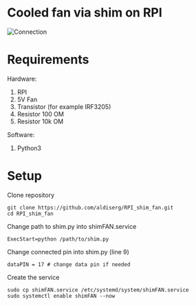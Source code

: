 # Cooled fan via shim on RPI
![Connection](https://github.com/aldiserg/RPI_shim_fan/blob/main/connections.png?raw=true)

# Requirements
Hardware:
  1. RPI
  2. 5V Fan
  3. Transistor (for example IRF3205)
  4. Resistor 100 OM
  5. Resistor 10k OM

Software:
  1. Python3


# Setup
Clone repository
```
git clone https://github.com/aldiserg/RPI_shim_fan.git
cd RPI_shim_fan
```

Change path to shim.py into shimFAN.service

```
ExecStart=python /path/to/shim.py
```

Change connected pin into shim.py (line 9)

```
dataPIN = 17 # change data pin if needed
```

Create the service
```
sudo cp shimFAN.service /etc/systemd/system/shimFAN.service
sudo systemctl enable shimFAN --now
```

